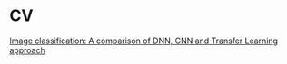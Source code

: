 # CV
[Image classification: A comparison of DNN, CNN and Transfer Learning approach](https://medium.com/analytics-vidhya/image-classification-a-comparison-of-dnn-cnn-and-transfer-learning-approach-704535beca25)
